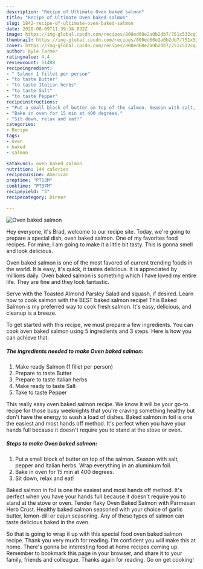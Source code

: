 ```yaml
---
description: "Recipe of Ultimate Oven baked salmon"
title: "Recipe of Ultimate Oven baked salmon"
slug: 1842-recipe-of-ultimate-oven-baked-salmon
date: 2020-08-09T11:39:34.832Z
image: https://img-global.cpcdn.com/recipes/800ed60e2a0b2db7/751x532cq70/oven-baked-salmon-recipe-main-photo.jpg
thumbnail: https://img-global.cpcdn.com/recipes/800ed60e2a0b2db7/751x532cq70/oven-baked-salmon-recipe-main-photo.jpg
cover: https://img-global.cpcdn.com/recipes/800ed60e2a0b2db7/751x532cq70/oven-baked-salmon-recipe-main-photo.jpg
author: Kyle Farmer
ratingvalue: 4.4
reviewcount: 11488
recipeingredient:
- " Salmon 1 fillet per person"
- "to taste Butter"
- "to taste Italian herbs"
- "to taste Salt"
- "to taste Pepper"
recipeinstructions:
- "Put a small block of butter on top of the salmon. Season with salt, pepper and Italian herbs. Wrap everything in an aluminium foil."
- "Bake in oven for 15 min at 400 degrees."
- "Sit down, relax and eat!"
categories:
- Recipe
tags:
- oven
- baked
- salmon

katakunci: oven baked salmon 
nutrition: 144 calories
recipecuisine: American
preptime: "PT13M"
cooktime: "PT37M"
recipeyield: "3"
recipecategory: Dinner

---
```



![Oven baked salmon](https://img-global.cpcdn.com/recipes/800ed60e2a0b2db7/751x532cq70/oven-baked-salmon-recipe-main-photo.jpg)

Hey everyone, it's Brad, welcome to our recipe site. Today, we're going to prepare a special dish, oven baked salmon. One of my favorites food recipes. For mine, I am going to make it a little bit tasty. This is gonna smell and look delicious.

Oven baked salmon is one of the most favored of current trending foods in the world. It is easy, it's quick, it tastes delicious. It is appreciated by millions daily. Oven baked salmon is something which I have loved my entire life. They are fine and they look fantastic.

Serve with the Toasted Almond Parsley Salad and squash, if desired. Learn how to cook salmon with the BEST baked salmon recipe! This Baked Salmon is my preferred way to cook fresh salmon. It&#39;s easy, delicious, and cleanup is a breeze.


To get started with this recipe, we must prepare a few ingredients. You can cook oven baked salmon using 5 ingredients and 3 steps. Here is how you can achieve that.

<!--inarticleads1-->

##### The ingredients needed to make Oven baked salmon:

1. Make ready  Salmon (1 fillet per person)
1. Prepare to taste Butter
1. Prepare to taste Italian herbs
1. Make ready to taste Salt
1. Take to taste Pepper


This really easy oven baked salmon recipe. We know it will be your go-to recipe for those busy weeknights that you&#39;re craving something healthy but don&#39;t have the energy to wash a load of dishes. Baked salmon in foil is one the easiest and most hands off method. It&#39;s perfect when you have your hands full because it doesn&#39;t require you to stand at the stove or oven. 

<!--inarticleads2-->

##### Steps to make Oven baked salmon:

1. Put a small block of butter on top of the salmon. Season with salt, pepper and Italian herbs. Wrap everything in an aluminium foil.
1. Bake in oven for 15 min at 400 degrees.
1. Sit down, relax and eat!


Baked salmon in foil is one the easiest and most hands off method. It&#39;s perfect when you have your hands full because it doesn&#39;t require you to stand at the stove or oven. Tender flaky Oven Baked Salmon with Parmesan Herb Crust. Healthy baked salmon seasoned with your choice of garlic butter, lemon-dill or cajun seasoning. Any of these types of salmon can taste delicious baked in the oven. 

So that is going to wrap it up with this special food oven baked salmon recipe. Thank you very much for reading. I'm confident you will make this at home. There's gonna be interesting food at home recipes coming up. Remember to bookmark this page in your browser, and share it to your family, friends and colleague. Thanks again for reading. Go on get cooking!
